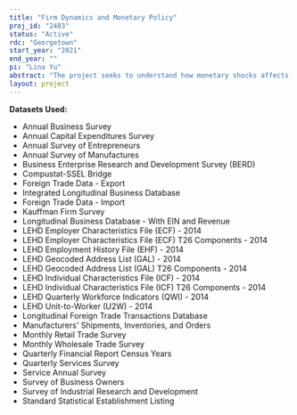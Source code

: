 ```yaml
---
title: "Firm Dynamics and Monetary Policy"
proj_id: "2483"
status: "Active"
rdc: "Georgetown"
start_year: "2021"
end_year: ""
pi: "Lina Yu"
abstract: "The project seeks to understand how monetary shocks affects different firms' employment differently. Specifically, are younger and smaller firms more responsive to monetary shocks? There is a strand of literature that measures the effect of monetary shocks on the aggregate economic activity including employment. However, little is known about the disproportionate effect of monetary shocks on the employment of different firm groups. This project aims at providing new evidence on the distributional effect of monetary shocks on firm dynamics. It intends to examine heterogeneous responses of firms to monetary shocks and the propagation mechanism of monetary shocks to employment through financial frictions. It is important because the effective usage of monetary tools to promote maximum employment depends on the understanding of monetary transmission to household spending, business investment, production, employment, and inflation in the United States. The main challenge to answer the research question above is the lack of firm-level data with comprehensive coverage and we utilize restricted micro data from the Census Bureau to overcome this challenge."
layout: project
---
```


**Datasets Used:**

  - Annual Business Survey 
  - Annual Capital Expenditures Survey 
  - Annual Survey of Entrepreneurs 
  - Annual Survey of Manufactures 
  - Business Enterprise Research and Development Survey (BERD) 
  - Compustat-SSEL Bridge 
  - Foreign Trade Data - Export 
  - Integrated Longitudinal Business Database 
  - Foreign Trade Data - Import 
  - Kauffman Firm Survey 
  - Longitudinal Business Database - With EIN and Revenue 
  - LEHD Employer Characteristics File (ECF) - 2014 
  - LEHD Employer Characteristics File (ECF) T26 Components - 2014 
  - LEHD Employment History File (EHF) - 2014 
  - LEHD Geocoded Address List (GAL) - 2014 
  - LEHD Geocoded Address List (GAL) T26 Components - 2014 
  - LEHD Individual Characteristics File (ICF) - 2014 
  - LEHD Individual Characteristics File (ICF) T26 Components - 2014 
  - LEHD Quarterly Workforce Indicators (QWI) - 2014 
  - LEHD Unit-to-Worker (U2W) - 2014 
  - Longitudinal Foreign Trade Transactions Database 
  - Manufacturers' Shipments, Inventories, and Orders 
  - Monthly Retail Trade Survey 
  - Monthly Wholesale Trade Survey 
  - Quarterly Financial Report Census Years 
  - Quarterly Services Survey 
  - Service Annual Survey 
  - Survey of Business Owners 
  - Survey of Industrial Research and Development 
  - Standard Statistical Establishment Listing 

